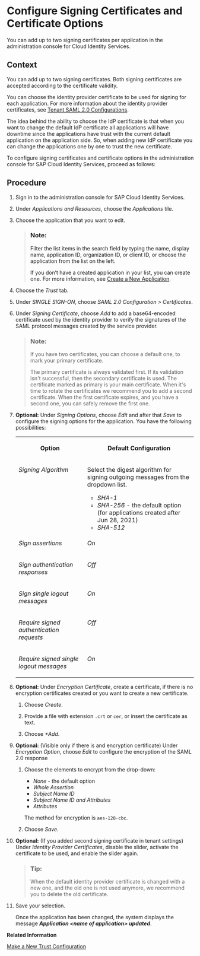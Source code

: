 <!-- loio9a8eade7d6414660b95e656b356e3a92 -->

# Configure Signing Certificates and Certificate Options

You can add up to two signing certificates per application in the administration console for Cloud Identity Services.



## Context

You can add up to two signing certificates. Both signing certificates are accepted according to the certificate validity.

You can choose the identity provider certificate to be used for signing for each application. For more information about the identity provider certificates, see [Tenant SAML 2.0 Configurations](tenant-saml-2-0-configurations-e81a19b.md).

The idea behind the ability to choose the IdP certificate is that when you want to change the default IdP certificate all applications will have downtime since the applications have trust with the current default application on the application side. So, when adding new IdP certificate you can change the applications one by one to trust the new certificate.

To configure signing certificates and certificate options in the administration console for SAP Cloud Identity Services, proceed as follows:



<a name="loio9a8eade7d6414660b95e656b356e3a92__steps_ksg_x2m_fp"/>

## Procedure

1.  Sign in to the administration console for SAP Cloud Identity Services.

2.  Under *Applications and Resources*, choose the *Applications* tile.

3.  Choose the application that you want to edit.

    > ### Note:  
    > Filter the list items in the search field by typing the name, display name, application ID, organization ID, or client ID, or choose the application from the list on the left.
    > 
    > If you don’t have a created application in your list, you can create one. For more information, see [Create a New Application](create-a-new-application-0d4b255.md).

4.  Choose the *Trust* tab.

5.  Under *SINGLE SIGN-ON*, choose *SAML 2.0 Configuration* \> *Certificates*.

6.  Under *Signing Certificate*, choose *Add* to add a base64-encoded certificate used by the identity provider to verify the signatures of the SAML protocol messages created by the service provider.

    > ### Note:  
    > If you have two certificates, you can choose a default one, to mark your primary certificate.
    > 
    > The primary certificate is always validated first. If its validation isn't successful, then the secondary certificate is used. The certificate marked as primary is your main certificate. When it's time to rotate the certificates we recommend you to add a second certificate. When the first certificate expires, and you have a second one, you can safely remove the first one.

7.  **Optional:** Under *Signing Options*, choose *Edit* and after that *Save* to configure the signing options for the application. You have the following possibilities:


    <table>
    <tr>
    <th valign="top">

    Option
    
    </th>
    <th valign="top">

    Default Configuration
    
    </th>
    </tr>
    <tr>
    <td valign="top">
    
    *Signing Algorithm*
    
    </td>
    <td valign="top">
    
    Select the digest algorithm for signing outgoing messages from the dropdown list.

    -   *SHA-1*
    -   *SHA-256* - the default option \(for applications created after Jun 28, 2021\)
    -   *SHA-512*


    
    </td>
    </tr>
    <tr>
    <td valign="top">
    
    *Sign assertions*
    
    </td>
    <td valign="top">
    
    *On*
    
    </td>
    </tr>
    <tr>
    <td valign="top">
    
    *Sign authentication responses*
    
    </td>
    <td valign="top">
    
    *Off*
    
    </td>
    </tr>
    <tr>
    <td valign="top">
    
    *Sign single logout messages*
    
    </td>
    <td valign="top">
    
    *On*
    
    </td>
    </tr>
    <tr>
    <td valign="top">
    
    *Require signed authentication requests*
    
    </td>
    <td valign="top">
    
    *Off*
    
    </td>
    </tr>
    <tr>
    <td valign="top">
    
    *Require signed single logout messages*
    
    </td>
    <td valign="top">
    
    *On*
    
    </td>
    </tr>
    </table>
    
8.  **Optional:** Under *Encryption Certificate*, create a certificate, if there is no encryption certificates created or you want to create a new certificate.

    1.  Choose *Create*.

    2.  Provide a file with extension `.crt` or `cer`, or insert the certificate as text.

    3.  Choose *\+Add*.


9.  **Optional:** \(Visible only if there is and encryption certificate\) Under *Encryption Option*, choose *Edit* to configure the encryption of the SAML 2.0 response

    1.  Choose the elements to encrypt from the drop-down:

        -   *None* - the default option
        -   *Whole Assertion*
        -   *Subject Name ID*
        -   *Subject Name ID and Attributes*
        -   *Attributes*

        The method for encryption is `aes-128-cbc`.

    2.  Choose *Save*.


10. **Optional:** \(If you added second signing certificate in tenant settings\) Under *Identity Provider Certificates*, disable the slider, activate the certificate to be used, and enable the slider again.

    > ### Tip:  
    > When the default identity provider certificate is changed with a new one, and the old one is not used anymore, we recommend you to delete the old certificate.

11. Save your selection.

    Once the application has been changed, the system displays the message ***Application <name of application\> updated***.


**Related Information**  


[Make a New Trust Configuration](make-a-new-trust-configuration-7cecbdf.md "Configure trust from the service provider metadata by uploading it or by accessing it from a URL, or by entering the information manually.")

